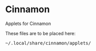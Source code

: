 # Cinnamon
Applets for Cinnamon


These files are to be placed here:
<pre>~/.local/share/cinnamon/applets/</pre>
